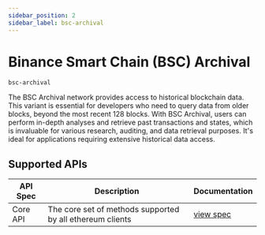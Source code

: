 ```yaml
---
sidebar_position: 2
sidebar_label: bsc-archival
---
```


# Binance Smart Chain (BSC) Archival

`bsc-archival`

The BSC Archival network provides access to historical blockchain data. This variant is essential for developers who need to query data from older blocks, beyond the most recent 128 blocks. With BSC Archival, users can perform in-depth analyses and retrieve past transactions and states, which is invaluable for various research, auditing, and data retrieval purposes. It's ideal for applications requiring extensive historical data access.

## Supported APIs

| API Spec | Description                                               | Documentation                  |
| -------- | --------------------------------------------------------- | ------------------------------ |
| Core API | The core set of methods supported by all ethereum clients | [view spec](../specs/core-api) |
